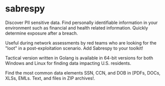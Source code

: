 # sabrespy

Discover PII sensitive data. Find personally identifiable information in your environment such as financial and health related information. Quickly determine exposure after a breach.

Useful during network assessments by red teams who are looking for the "loot" in a post-exploitation scenario. Add Sabrespy to your toolkit!

Tactical version written in Golang is available in 64-bit versions for both Windows and Linux for finding data impacting U.S. residents.

Find the most common data elements SSN, CCN, and DOB in [PDFs, DOCs, XLSs, EMLs. Text, and files in ZIP archives!.

